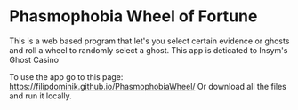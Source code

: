 # Phasmophobia Wheel of Fortune
This is a web based program that let's you select certain evidence or ghosts and roll a wheel to randomly select a ghost.
This app is deticated to Insym's Ghost Casino

To use the app go to this page: https://filipdominik.github.io/PhasmophobiaWheel/
Or download all the files and run it locally.
